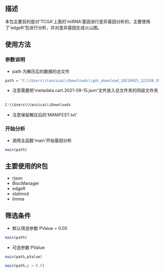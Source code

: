 ## 描述

本包主要目的是对'TCGA'上面的'miRNA'基因进行差异基因分析的，主要使用了'edgeR'包进行分析，并对差异基因生成火山图。

## 使用方法

### 参数说明

+ path 为解压后的数据的总文件

```R
path = "C:\\Users\\tanzicai\\Downloads\\gdc_download_20210915_122538.396858"
```

+ 注意需要把'metadata.cart.2021-09-15.json'文件放入总文件夹的同级文件夹`

```R
C:\\Users\\tanzicai\\Downloads
```

+ 注意保留解压后的'MANIFEST.txt'


### 开始分析

+ 调用主函数'main'开始基因分析

```R
main(path)
```

## 主要使用的R包

+ rjson
+ BiocManager
+ edgeR
+ statmod
+ limma

## 筛选条件

+ 默认筛选参数 PValue = 0.05

```R
main(path)
```

+ 可选参数  PValue

```R
main(path,pValue)
```

```R
main(path,p = 0.5)
```



